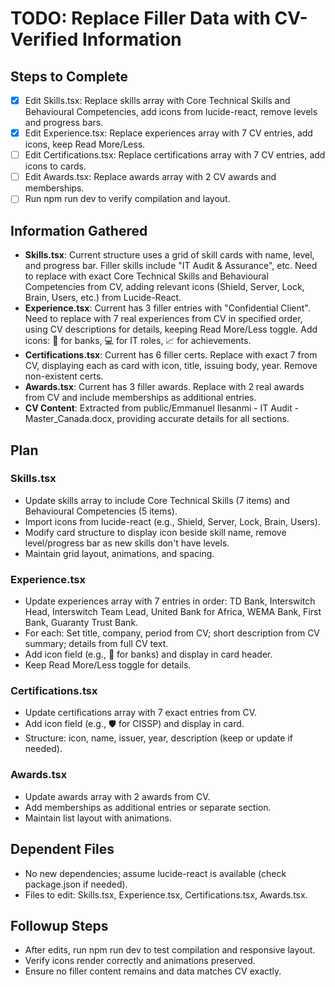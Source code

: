 # TODO: Replace Filler Data with CV-Verified Information

## Steps to Complete
- [x] Edit Skills.tsx: Replace skills array with Core Technical Skills and Behavioural Competencies, add icons from lucide-react, remove levels and progress bars.
- [x] Edit Experience.tsx: Replace experiences array with 7 CV entries, add icons, keep Read More/Less.
- [ ] Edit Certifications.tsx: Replace certifications array with 7 CV entries, add icons to cards.
- [ ] Edit Awards.tsx: Replace awards array with 2 CV awards and memberships.
- [ ] Run npm run dev to verify compilation and layout.

## Information Gathered
- **Skills.tsx**: Current structure uses a grid of skill cards with name, level, and progress bar. Filler skills include "IT Audit & Assurance", etc. Need to replace with exact Core Technical Skills and Behavioural Competencies from CV, adding relevant icons (Shield, Server, Lock, Brain, Users, etc.) from Lucide-React.
- **Experience.tsx**: Current has 3 filler entries with "Confidential Client". Need to replace with 7 real experiences from CV in specified order, using CV descriptions for details, keeping Read More/Less toggle. Add icons: 🏦 for banks, 💻 for IT roles, 📈 for achievements.
- **Certifications.tsx**: Current has 6 filler certs. Replace with exact 7 from CV, displaying each as card with icon, title, issuing body, year. Remove non-existent certs.
- **Awards.tsx**: Current has 3 filler awards. Replace with 2 real awards from CV and include memberships as additional entries.
- **CV Content**: Extracted from public/Emmanuel Ilesanmi - IT Audit - Master_Canada.docx, providing accurate details for all sections.

## Plan
### Skills.tsx
- Update skills array to include Core Technical Skills (7 items) and Behavioural Competencies (5 items).
- Import icons from lucide-react (e.g., Shield, Server, Lock, Brain, Users).
- Modify card structure to display icon beside skill name, remove level/progress bar as new skills don't have levels.
- Maintain grid layout, animations, and spacing.

### Experience.tsx
- Update experiences array with 7 entries in order: TD Bank, Interswitch Head, Interswitch Team Lead, United Bank for Africa, WEMA Bank, First Bank, Guaranty Trust Bank.
- For each: Set title, company, period from CV; short description from CV summary; details from full CV text.
- Add icon field (e.g., 🏦 for banks) and display in card header.
- Keep Read More/Less toggle for details.

### Certifications.tsx
- Update certifications array with 7 exact entries from CV.
- Add icon field (e.g., 🛡️ for CISSP) and display in card.
- Structure: icon, name, issuer, year, description (keep or update if needed).

### Awards.tsx
- Update awards array with 2 awards from CV.
- Add memberships as additional entries or separate section.
- Maintain list layout with animations.

## Dependent Files
- No new dependencies; assume lucide-react is available (check package.json if needed).
- Files to edit: Skills.tsx, Experience.tsx, Certifications.tsx, Awards.tsx.

## Followup Steps
- After edits, run npm run dev to test compilation and responsive layout.
- Verify icons render correctly and animations preserved.
- Ensure no filler content remains and data matches CV exactly.
